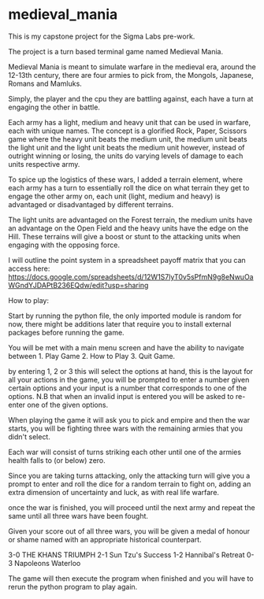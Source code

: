 # medieval_mania

This is my capstone project for the Sigma Labs pre-work.

The project is a turn based terminal game named Medieval Mania.

Medieval Mania is meant to simulate warfare in the medieval era, around the 12-13th century, there are four armies to pick from, the Mongols, Japanese, Romans and Mamluks.

Simply, the player and the cpu they are battling against, each have a turn at engaging the other in battle.

Each army has a light, medium and heavy unit that can be used in warfare, each with unique names. The concept is a glorified Rock, Paper, Scissors game where the heavy unit beats the medium unit, the medium unit beats the light unit and the light unit beats the medium unit however, instead of outright winning or losing, the units do varying levels of damage to each units respective army.

To spice up the logistics of these wars, I added a terrain element, where each army has a turn to essentially roll the dice on what terrain they get to engage the other army on, each unit (light, medium and heavy) is advantaged or disadvantaged by different terrains.

The light units are advantaged on the Forest terrain, the medium units have an advantage on the Open Field and the heavy units have the edge on the Hill. These terrains will give a boost or stunt to the attacking units when engaging with the opposing force.

I will outline the point system in a spreadsheet payoff matrix that you can access here: https://docs.google.com/spreadsheets/d/12W1S7lyT0v5sPfmN9g8eNwuOaWGndYJDAPtB236EQdw/edit?usp=sharing


How to play:

Start by running the python file, the only imported module is random for now, there might be additions later that require you to install external packages before running the game.

You will be met with a main menu screen and have the ability to navigate between 1. Play Game 2. How to Play 3. Quit Game.

by entering 1, 2 or 3 this will select the options at hand, this is the layout for all your actions in the game, you will be prompted to enter a number given certain options and your input is a number that corresponds to one of the options. N.B that when an invalid input is entered you will be asked to re-enter one of the given options.

When playing the game it will ask you to pick and empire and then the war starts, you will be fighting three wars with the remaining armies that you didn't select.

Each war will consist of turns striking each other until one of the armies health falls to (or below) zero.

Since you are taking turns attacking, only the attacking turn will give you a prompt to enter and roll the dice for a random terrain to fight on, adding an extra dimension of uncertainty and luck, as with real life warfare.

once the war is finished, you will proceed until the next army and repeat the same until all three wars have been fought.

Given your score out of all three wars, you will be given a medal of honour or shame named with an appropriate historical counterpart.

3-0 THE KHANS TRIUMPH
2-1 Sun Tzu's Success
1-2 Hannibal's Retreat
0-3 Napoleons Waterloo

The game will then execute the program when finished and you will have to rerun the python program to play again.